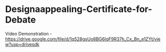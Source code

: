 # Designaappealing-Certificate-for-Debate

Video Demonstration -https://drive.google.com/file/d/1q528gsUo8BG6IqF9R37h_Cx_Bn_e1ZYt/view?usp=drivesdk

